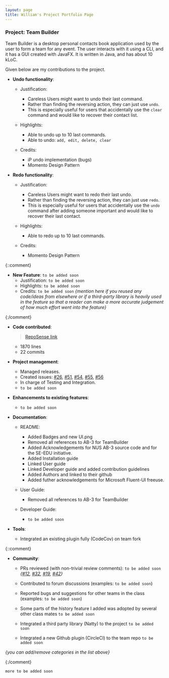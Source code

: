 ```yaml
---
layout: page
title: William's Project Portfolio Page
---
```


### Project: Team Builder

Team Builder is a desktop personal contacts book application used by the user to form a team for any event. The user interacts with it using a CLI, and it has a GUI created with JavaFX. It is written in Java, and has about 10 kLoC.

Given below are my contributions to the project.

* **Undo functionality**:
  * Justification:
    * Careless Users might want to undo their last command.
    * Rather than finding the reversing action, they can just use `undo`.
    * This is especially useful for users that accidentally use the `clear` command and would like to recover their contact list.

  * Highlights:
    * Able to undo up to 10 last commands.
    * Able to undo: `add, edit, delete, clear`

  * Credits:
    * iP undo implementation (bugs)
    * Momento Design Pattern

* **Redo functionality**:
  * Justification:
    * Careless Users might want to redo their last undo.
    * Rather than finding the reversing action, they can just use `redo`.
    * This is especially useful for users that accidentally use the `undo` command after adding someone important and would like to recover their last contact.

  * Highlights:
    * Able to redo up to 10 last commands.

  * Credits:
    * Momento Design Pattern


{::comment}

* **New Feature**: `to be added soon`
  * Justification: `to be added soon`
  * Highlights: `to be added soon`
  * Credits: `to be added soon` *{mention here if you reused any code/ideas from elsewhere or if a third-party library is heavily used in the feature so that a reader can make a more accurate judgement of how much effort went into the feature}*

{:/comment}

* **Code contributed**:
  > [RepoSense link](https://nus-cs2103-ay2223s2.github.io/tp-dashboard/?search=WillCWX&sort=groupTitle&sortWithin=title&timeframe=commit&mergegroup=&groupSelect=groupByNone&breakdown=true&since=2023-02-17&checkedFileTypes=docs~functional-code~test-code~other&tabOpen=true&tabType=authorship&tabAuthor=WillCWX&tabRepo=AY2223S2-CS2103T-T17-1%2Ftp%5Bmaster%5D&authorshipIsMergeGroup=false&authorshipFileTypes=docs~functional-code~test-code~other&authorshipIsBinaryFileTypeChecked=false&authorshipIsIgnoredFilesChecked=false)
  * 1870 lines
  * 22 commits

* **Project management**:
  * Managed releases.
  * Created issues: [\#26](https://github.com/AY2223S2-CS2103T-T17-1/tp/issues/26), [\#51](https://github.com/AY2223S2-CS2103T-T17-1/tp/issues/51), [\#54](https://github.com/AY2223S2-CS2103T-T17-1/tp/issues/54), [\#55](https://github.com/AY2223S2-CS2103T-T17-1/tp/issues/55), [\#56](https://github.com/AY2223S2-CS2103T-T17-1/tp/issues/56)
  * In charge of Testing and Integration.
  * `to be added soon`

* **Enhancements to existing features**:
  * `to be added soon`

* **Documentation**:
  * README:
    * Added Badges and new UI.png
    * Removed all references to AB-3 for TeamBuilder
    * Added Acknowledgements for NUS AB-3 source code and
  for the SE-EDU initiative.
    * Added Installation guide
    * Linked User guide
    * Linked Developer guide and added contribution guidelines
    * Added Authors and linked to their github
    * Added futher acknowledgements for Microsoft Fluent-UI freeuse.

  * User Guide:
    * Removed all references to AB-3 for TeamBuilder

  * Developer Guide:
    * `to be added soon`

* **Tools**:
  * Integrated an existing plugin fully (CodeCov) on team fork

{::comment}

* **Community**:
  * PRs reviewed (with non-trivial review comments): `to be added soon` *{[\#12](), [\#32](), [\#19](), [\#42]()}*
  * Contributed to forum discussions (examples: `to be added soon`)
  * Reported bugs and suggestions for other teams in the class (examples: `to be added soon`)
  * Some parts of the history feature I added was adopted by several other class mates `to be added soon`

  * Integrated a third party library (Natty) to the project `to be added soon`
  * Integrated a new Github plugin (CircleCI) to the team repo `to be added soon`

_{you can add/remove categories in the list above}_

{:/comment}

`more to be added soon`
